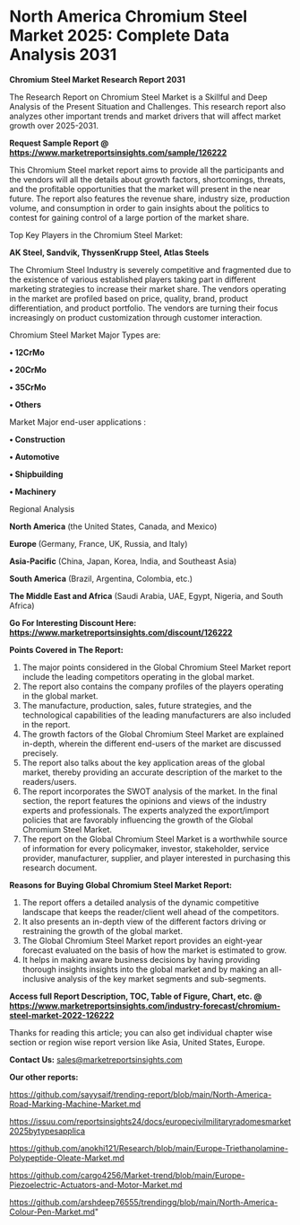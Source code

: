 # North America Chromium Steel Market 2025: Complete Data Analysis 2031

<strong>Chromium Steel Market Research Report 2031</strong>

The Research Report on Chromium Steel Market is a Skillful and Deep Analysis of the Present Situation and Challenges. This research report also analyzes other important trends and market drivers that will affect market growth over 2025-2031.

<strong>Request Sample Report @ <a href=https://www.marketreportsinsights.com/sample/126222>https://www.marketreportsinsights.com/sample/126222</a></strong>

This Chromium Steel market report aims to provide all the participants and the vendors will all the details about growth factors, shortcomings, threats, and the profitable opportunities that the market will present in the near future. The report also features the revenue share, industry size, production volume, and consumption in order to gain insights about the politics to contest for gaining control of a large portion of the market share.

Top Key Players in the Chromium Steel Market:

<strong>AK Steel, Sandvik, ThyssenKrupp Steel, Atlas Steels</strong>

The Chromium Steel Industry is severely competitive and fragmented due to the existence of various established players taking part in different marketing strategies to increase their market share. The vendors operating in the market are profiled based on price, quality, brand, product differentiation, and product portfolio. The vendors are turning their focus increasingly on product customization through customer interaction.

Chromium Steel Market Major Types are:

<strong>• 12CrMo

• 20CrMo

• 35CrMo

• Others</strong>

Market Major end-user applications :

<strong>• Construction

• Automotive

• Shipbuilding

• Machinery</strong>

Regional Analysis

</u><strong><b>North America</b></strong> (the United States, Canada, and Mexico)

<strong><b>Europe </b></strong>(Germany, France, UK, Russia, and Italy)

<strong><b>Asia-Pacific</b></strong> (China, Japan, Korea, India, and Southeast Asia)

<strong><b>South America</b></strong> (Brazil, Argentina, Colombia, etc.)

<strong><b>The Middle East and Africa</b></strong> (Saudi Arabia, UAE, Egypt, Nigeria, and South Africa)

<strong>Go For Interesting Discount Here: <a href=https://www.marketreportsinsights.com/discount/126222>https://www.marketreportsinsights.com/discount/126222</a></strong>

<strong>Points Covered in The Report:</strong>
<ol>
  <li>The major points considered in the Global Chromium Steel Market report include the leading competitors operating in the global market.</li>
  <li>The report also contains the company profiles of the players operating in the global market.</li>
  <li>The manufacture, production, sales, future strategies, and the technological capabilities of the leading manufacturers are also included in the report.</li>
  <li>The growth factors of the Global Chromium Steel Market are explained in-depth, wherein the different end-users of the market are discussed precisely.</li>
  <li>The report also talks about the key application areas of the global market, thereby providing an accurate description of the market to the readers/users.</li>
  <li>The report incorporates the SWOT analysis of the market. In the final section, the report features the opinions and views of the industry experts and professionals. The experts analyzed the export/import policies that are favorably influencing the growth of the Global Chromium Steel Market.</li>
  <li>The report on the Global Chromium Steel Market is a worthwhile source of information for every policymaker, investor, stakeholder, service provider, manufacturer, supplier, and player interested in purchasing this research document.</li>
</ol>
<strong>Reasons for Buying Global Chromium Steel Market Report:</strong>

<ol>
  <li>The report offers a detailed analysis of the dynamic competitive landscape that keeps the reader/client well ahead of the competitors.</li>
  <li>It also presents an in-depth view of the different factors driving or restraining the growth of the global market.</li>
  <li>The Global Chromium Steel Market report provides an eight-year forecast evaluated on the basis of how the market is estimated to grow.</li>
  <li>It helps in making aware business decisions by having providing thorough insights insights into the global market and by making an all-inclusive analysis of the key market segments and sub-segments.</li>
</ol>
<strong>Access full Report Description, TOC, Table of Figure, Chart, etc. @ <a href=https://www.marketreportsinsights.com/industry-forecast/chromium-steel-market-2022-126222>https://www.marketreportsinsights.com/industry-forecast/chromium-steel-market-2022-126222</a></strong>


Thanks for reading this article; you can also get individual chapter wise section or region wise report version like Asia, United States, Europe.

<strong>Contact Us:</strong>
sales@marketreportsinsights.com

<strong>Our other reports:</strong>

<a href=https://github.com/sayysaif/trending-report/blob/main/North-America-Road-Marking-Machine-Market.md>https://github.com/sayysaif/trending-report/blob/main/North-America-Road-Marking-Machine-Market.md</a>

<a href=https://issuu.com/reportsinsights24/docs/europecivilmilitaryradomesmarket2025bytypesapplica>https://issuu.com/reportsinsights24/docs/europecivilmilitaryradomesmarket2025bytypesapplica</a>

<a href=https://github.com/anokhi121/Research/blob/main/Europe-Triethanolamine-Polypeptide-Oleate-Market.md>https://github.com/anokhi121/Research/blob/main/Europe-Triethanolamine-Polypeptide-Oleate-Market.md</a>

<a href=https://github.com/cargo4256/Market-trend/blob/main/Europe-Piezoelectric-Actuators-and-Motor-Market.md>https://github.com/cargo4256/Market-trend/blob/main/Europe-Piezoelectric-Actuators-and-Motor-Market.md</a>

<a href=https://github.com/arshdeep76555/trendingg/blob/main/North-America-Colour-Pen-Market.md>https://github.com/arshdeep76555/trendingg/blob/main/North-America-Colour-Pen-Market.md</a>"
